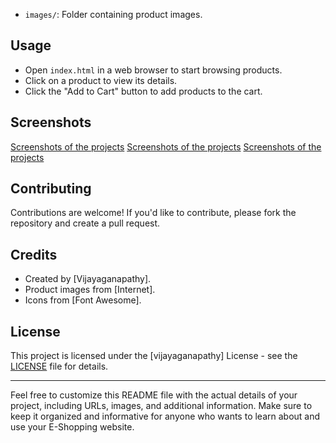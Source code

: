 - `images/`: Folder containing product images.

## Usage

- Open `index.html` in a web browser to start browsing products.
- Click on a product to view its details.
- Click the "Add to Cart" button to add products to the cart.

## Screenshots

[Screenshots of the projects](screen1.png)
[Screenshots of the projects](screen2.png)
[Screenshots of the projects](screen3.png)

## Contributing

Contributions are welcome! If you'd like to contribute, please fork the repository and create a pull request.

## Credits

- Created by [Vijayaganapathy].
- Product images from [Internet].
- Icons from [Font Awesome].

## License

This project is licensed under the [vijayaganapathy] License - see the [LICENSE](LICENSE) file for details.

---

Feel free to customize this README file with the actual details of your project, including URLs, images, and additional information. Make sure to keep it organized and informative for anyone who wants to learn about and use your E-Shopping website.
